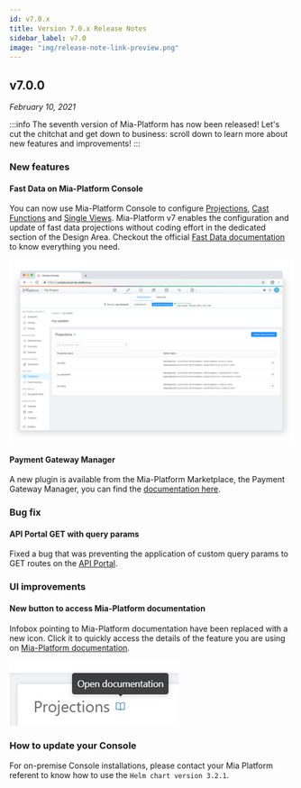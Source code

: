 ```yaml
---
id: v7.0.x
title: Version 7.0.x Release Notes
sidebar_label: v7.0
image: "img/release-note-link-preview.png"
---
```


## v7.0.0

_February 10, 2021_

:::info
The seventh version of Mia-Platform has now been released! Let's cut the chitchat and get down to business: scroll down to learn more about new features and improvements!
:::

### New features

#### Fast Data on Mia-Platform Console

You can now use Mia-Platform Console to configure [Projections](../fast_data/create_projection), [Cast Functions](../fast_data/cast_functions) and [Single Views](../fast_data/single_view). Mia-Platform v7 enables the configuration and update of fast data projections without coding effort in the dedicated section of the Design Area.
Checkout the official [Fast Data documentation](../fast_data/overview) to know everything you need.

![Fast Data screenshot](img/fastdata-browser.png)

#### Payment Gateway Manager

A new plugin is available from the Mia-Platform Marketplace, the Payment Gateway Manager, you can find the [documentation here](../runtime_suite/payment-gateway-manager/configuration).

### Bug fix

#### API Portal GET with query params

Fixed a bug that was preventing the application of custom query params to GET routes on the [API Portal](../development_suite/api-portal/api-documentations).  

### UI improvements

#### New button to access Mia-Platform documentation

Infobox pointing to Mia-Platform documentation have been replaced with a new icon. Click it to quickly access the details of the feature you are using on [Mia-Platform documentation](https://docs.mia-platform.eu/).  

![new infobox image](img/new-infobox.jpg)  

### How to update your Console

For on-premise Console installations, please contact your Mia Platform referent to know how to use the `Helm chart version 3.2.1`.
